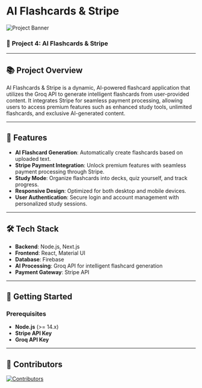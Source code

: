 # AI Flashcards & Stripe

![Project Banner](https://via.placeholder.com/1200x300.png?text=AI+Flashcards+%26+Stripe)

### 🚀 **Project 4: AI Flashcards & Stripe**

---

## 📚 **Project Overview**

AI Flashcards & Stripe is a dynamic, AI-powered flashcard application that utilizes the Groq API to generate intelligent flashcards from user-provided content. It integrates Stripe for seamless payment processing, allowing users to access premium features such as enhanced study tools, unlimited flashcards, and exclusive AI-generated content.

---

## 🌟 **Features**

- **AI Flashcard Generation**: Automatically create flashcards based on uploaded text.
- **Stripe Payment Integration**: Unlock premium features with seamless payment processing through Stripe.
- **Study Mode**: Organize flashcards into decks, quiz yourself, and track progress.
- **Responsive Design**: Optimized for both desktop and mobile devices.
- **User Authentication**: Secure login and account management with personalized study sessions.

---

## 🛠 **Tech Stack**

- **Backend**: Node.js, Next.js
- **Frontend**: React, Material UI
- **Database**: Firebase
- **AI Processing**: Groq API for intelligent flashcard generation
- **Payment Gateway**: Stripe API

---

## 🚀 **Getting Started**

### Prerequisites

- **Node.js** (>= 14.x)
- **Stripe API Key**
- **Groq API Key**

---

## 🤝 Contributors
[![Contributors](https://contrib.rocks/image?repo=tosifAN/AI-Flashcards-Stripe)](https://github.com/tosifAN/AI-Flashcards-Stripe/graphs/contributors)
